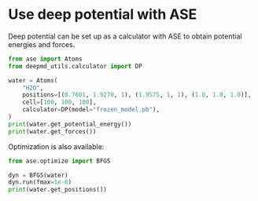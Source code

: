 # Use deep potential with ASE

Deep potential can be set up as a calculator with ASE to obtain potential energies and forces.
```python
from ase import Atoms
from deepmd_utils.calculator import DP

water = Atoms(
    "H2O",
    positions=[(0.7601, 1.9270, 1), (1.9575, 1, 1), (1.0, 1.0, 1.0)],
    cell=[100, 100, 100],
    calculator=DP(model="frozen_model.pb"),
)
print(water.get_potential_energy())
print(water.get_forces())
```

Optimization is also available:
```python
from ase.optimize import BFGS

dyn = BFGS(water)
dyn.run(fmax=1e-6)
print(water.get_positions())
```
